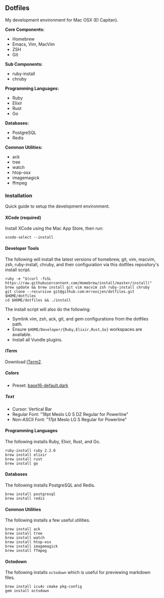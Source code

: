 ## Dotfiles

My development environment for Mac OSX (El Capitan).

**Core Components:**

- Homebrew
- Emacs, Vim, MacVim
- ZSH
- Git

**Sub Components:**

- ruby-install
- chruby

**Programming Languages:**

- Ruby
- Elixir
- Rust
- Go

**Databases:**

- PostgreSQL
- Redis

**Common Utilities:**

- ack
- tree
- watch
- htop-osx
- imagemagick
- ffmpeg


### Installation

Quick guide to setup the development environment.


#### XCode (required)

Install XCode using the Mac App Store, then run:

    xcode-select --install


#### Developer Tools

The following will install the latest versions of homebrew, git, vim, macvim, zsh, ruby-install, chruby, and their configuration via this dotfiles repository's install script.

    ruby -e "$(curl -fsSL https://raw.githubusercontent.com/Homebrew/install/master/install)"
    brew update && brew install git vim macvim zsh ruby-install chruby
    git clone --recursive git@github.com:mrrooijen/dotfiles.git $HOME/dotfiles
    cd $HOME/dotfiles && ./install

The install script will also do the following:

- Symlink vim, zsh, ack, git, and gem configurations from the dotfiles path.
- Ensure `$HOME/Developer/{Ruby,Elixir,Rust,Go}` workspaces are available.
- Install all Vundle plugins.


#### iTerm

Download [ITerm2](http://iterm2.com).

##### Colors

- Preset: [base16-default.dark](https://github.com/chriskempson/base16-iterm2)

##### Text

- Cursor: Vertical Bar
- Regular Font: "18pt Meslo LG S DZ Regular for Powerline"
- Non-ASCII Font: "17pt Meslo LG S Regular for Powerline"


#### Programming Languages

The following installs Ruby, Elixir, Rust, and Go.

    ruby-install ruby 2.2.0
    brew install elixir
    brew install rust
    brew install go


#### Databases

The following installs PostgreSQL and Redis.

    brew install postgresql
    brew install redis


#### Common Utilities

The following installs a few useful utilities.

    brew install ack
    brew install tree
    brew install watch
    brew install htop-osx
    brew install imagemagick
    brew install ffmpeg


#### Octodown

The following installs `octodown` which is useful for previewing markdown files.

    brew install icu4c cmake pkg-config
    gem install octodown
